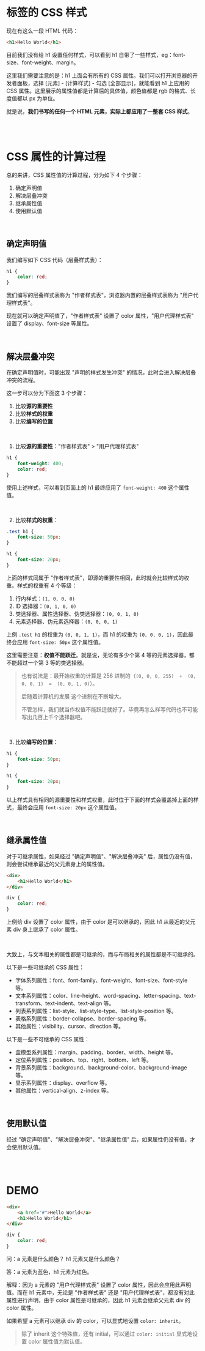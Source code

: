 # 标签的 CSS 样式

现在有这么一段 HTML 代码：

```html
<h1>Hello World</h1>
```

目前我们没有给 h1 设置任何样式，可以看到 h1 自带了一些样式，eg：font-size、font-weight、margin。

这里我们需要注意的是：h1 上面会有所有的 CSS 属性。我们可以打开浏览器的开发者面板，选择 [元素] - [计算样式] - 勾选 [全部显示]，就能看到 h1 上应用的 CSS 属性。这里展示的属性值都是计算后的具体值，颜色值都是 rgb 的格式、长度值都以 px 为单位。

就是说，**我们书写的任何一个 HTML 元素，实际上都应用了一整套 CSS 样式**。

<br><br>

# CSS 属性的计算过程

总的来讲，CSS 属性值的计算过程，分为如下 4 个步骤：

1.  确定声明值
2.  解决层叠冲突
3.  继承属性值
4.  使用默认值

<br>

## 确定声明值

我们编写如下 CSS 代码（层叠样式表）：

```css
h1 {
    color: red;
}
```

我们编写的层叠样式表称为 "作者样式表"，浏览器内置的层叠样式表称为 "用户代理样式表"。

现在就可以确定声明值了，"作者样式表" 设置了 color 属性，"用户代理样式表" 设置了 display、font-size 等属性。

<br>

## 解决层叠冲突

在确定声明值时，可能出现 "声明的样式发生冲突" 的情况，此时会进入解决层叠冲突的流程。

这一步可以分为下面这 3 个步骤：

1.  比较**源的重要性**
2.  比较**样式的权重**
3.  比较**编写的位置**

<br>

1. 比较**源的重要性**："作者样式表" > "用户代理样式表"

```css
h1 {
    font-weight: 400;
    color: red;
}
```

使用上述样式，可以看到页面上的 h1 最终应用了 `font-weight: 400` 这个属性值。

<br>

2. 比较**样式的权重**：

```css
.test h1 {
    font-size: 50px;
}

h1 {
    font-size: 20px;
}
```

上面的样式同属于 "作者样式表"，即源的重要性相同，此时就会比较样式的权重。样式的权重有 4 个等级：

1.  行内样式：`(1, 0, 0, 0)`
2.  ID 选择器：`(0, 1, 0, 0)`
3.  类选择器、属性选择器、伪类选择器：`(0, 0, 1, 0)`
4.  元素选择器、伪元素选择器：`(0, 0, 0, 1)`

上例 `.test h1` 的权重为 `(0, 0, 1, 1)`，而 h1 的权重为 `(0, 0, 0, 1)`，因此最终会应用 `font-size: 50px` 这个属性值。

这里需要注意：**权值不能跃迁**。就是说，无论有多少个第 4 等的元素选择器，都不能超过一个第 3 等的类选择器。

> 也有说法是：最开始权重的计算是 256 进制的（`(0, 0, 0, 255)  +  (0, 0, 0, 1)  =  (0, 0, 1, 0)`）。
>
> 后随着计算机的发展 这个进制在不断增大。
>
> 不管怎样，我们就当作权值不能跃迁就好了。毕竟再怎么样写代码也不可能写出几百上千个选择器吧。

<br>

3. 比较**编写的位置**：

```css
h1 {
    font-size: 50px;
}

h1 {
    font-size: 20px;
}
```

以上样式具有相同的源重要性和样式权重，此时位于下面的样式会覆盖掉上面的样式，最终会应用 `font-size: 20px` 这个属性值。

<br>

## 继承属性值

对于可继承属性，如果经过 "确定声明值"、"解决层叠冲突" 后，属性仍没有值，则会尝试继承最近的父元素身上的属性值。

```html
<div>
    <h1>Hello World</h1>
</div>
```

```css
div {
    color: red;
}
```

上例给 div 设置了 color 属性，由于 color 是可以继承的，因此 h1 从最近的父元素 div 身上继承了 color 属性。

<br>

大致上，与文本相关的属性都是可继承的，而与布局相关的属性都是不可继承的。

以下是一些可继承的 CSS 属性：

-   字体系列属性：font、font-family、font-weight、font-size、font-style 等。
-   文本系列属性：color、line-height、word-spacing、letter-spacing、text-transform、text-indent、text-align 等。
-   列表系列属性：list-style、list-style-type、list-style-position 等。
-   表格系列属性：border-collapse、border-spacing 等。
-   其他属性：visibility、cursor、direction 等。

以下是一些不可继承的 CSS 属性：

-   盒模型系列属性：margin、padding、border、width、height 等。
-   定位系列属性：position、top、right、bottom、left 等。
-   背景系列属性：background、background-color、background-image 等。
-   显示系列属性：display、overflow 等。
-   其他属性：vertical-align、z-index 等。

<br>

## 使用默认值

经过 "确定声明值"、"解决层叠冲突"、"继承属性值" 后，如果属性仍没有值，才会使用默认值。

<br><br>

# DEMO

```html
<div>
    <a href="#">Hello World</a>
    <h1>Hello World</h1>
</div>
```

```css
div {
    color: red;
}
```

问：a 元素是什么颜色？ h1 元素又是什么颜色？

答：a 元素为蓝色，h1 元素为红色。

解释：因为 a 元素的 "用户代理样式表" 设置了 color 属性，因此会应用此声明值。而在 h1 元素中，无论是 "作者样式表" 还是 "用户代理样式表"，都没有对此属性进行声明，由于 color 属性是可继承的，因此 h1 元素会继承父元素 div 的 color 属性。

如果希望 a 元素可以继承 div 的 color，可以显式地设置 `color: inherit`。

> 除了 inherit 这个特殊值，还有 initial，可以通过 `color: initial` 显式地设置 color 属性值为默认值。

<br>
